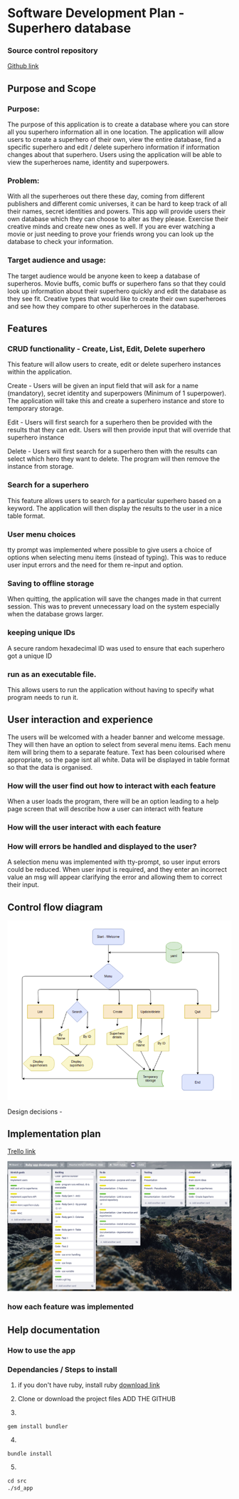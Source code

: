 # Software Development Plan - Superhero database

### Source control repository 
[Github link](https://github.com/Mauricepwong/superhero_database_T1A3)

## Purpose and Scope

### Purpose:
The purpose of this application is to create a database where you can store all you superhero information all in one location. The application will allow users to create a superhero of their own, view the entire database, find a specific superhero and edit / delete superhero information if information changes about that superhero. Users using the application will be able to view the superheroes name, identity and superpowers. 

### Problem:
With all the superheroes out there these day, coming from different publishers and different comic universes, it can be hard to keep track of all their names, secret identities and powers. This app will provide users their own database which they can choose to alter as they please. Exercise their creative minds and create new ones as well. If you are ever watching a movie or just needing to prove your friends wrong you can look up the database to check your information.   


### Target audience and usage:
The target audience would be anyone keen to keep a database of superheros. Movie buffs, comic buffs or superhero fans so that they could look up information about their superhero quickly and edit the database as they see fit. Creative types that would like to create their own superheroes and see how they compare to other superheroes in the database. 

## Features

### CRUD functionality - Create, List, Edit, Delete superhero 
This feature will allow users to create, edit or delete superhero instances within the application. 

Create - Users will be given an input field that will ask for a name (mandatory), secret identity and superpowers (Minimum of 1 superpower).
The application will take this and create a superhero instance and store to temporary storage. 

Edit - Users will first search for a superhero then be provided with the results that they can edit. Users will then provide input that will override that superhero instance 

Delete - Users will first search for a superhero then with the results can select which hero they want to delete. The program will then remove the instance from storage.

### Search for a superhero
This feature allows users to search for a particular superhero based on a keyword. The application will then display the results to the user in a nice table format. 

### User menu choices
tty prompt was implemented where possible to give users a choice of options when selecting menu items (instead of typing). This was to reduce user input errors and the need for them re-input and option.  

### Saving to offline storage
When quitting, the application will save the changes made in that current session. This was to prevent unnecessary load on the system especially when the database grows larger.  

### keeping unique IDs
A secure random hexadecimal ID was used to ensure that each superhero got a unique ID

### run as an executable file. 
This allows users to run the application without having to specify what program needs to run it. 

## User interaction and experience
The users will be welcomed with a header banner and welcome message. They will then have an option to select from several menu items. Each menu item will bring them to a separate feature. Text has been colourised where appropriate, so the page isnt all white. Data will be displayed in table format so that the data is organised.

### How will the user find out how to interact with each feature 
When a user loads the program, there will be an option leading to a help page screen that will describe how a user can interact with feature

### How will the user interact with each feature 


### How will errors be handled and displayed to the user?
A selection menu was implemented with tty-prompt, so user input errors could be reduced. When user input is required, and they enter an incorrect value an msg will appear clarifying the error and allowing them to correct their input. 


## Control flow diagram
![Control flow diagram](/docs/control_flow.png)

Design decisions - 


## Implementation plan 
[Trello link](https://trello.com/b/EEClm7Rp/ruby-app-development)

![Trello image](/docs/implementation_plan.png)
### how each feature was implemented

###

## Help documentation 

### How to use the app

### Dependancies / Steps to install 
1. if you don't have ruby, install ruby [download link](https://www.ruby-lang.org/en/documentation/installation/)
2. Clone or download the project files
ADD THE GITHUB 

3. 
```
gem install bundler
```
4. 
```
bundle install
```
5. 
```
cd src
./sd_app
```
